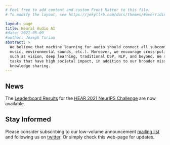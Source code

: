 ```yaml
---
# Feel free to add content and custom Front Matter to this file.
# To modify the layout, see https://jekyllrb.com/docs/themes/#overriding-theme-defaults

layout: page
title: Neural Audio AI
#date: 2021-05-09
#author: Joseph Turian
abstract: >
  We believe that machine learning for audio should connect all subcommunities of audio ML researchers (speech,
  music, environmental sounds, etc.). Moreover, we encourage cross-polination of audio ML research with adjacent fields,
  such as vision, deep learning, traditional DSP, NLP, and beyond. We specifically encourage benchmarking on audio ML
  tasks that have high societal impact, in addition to our broader mission of promoting cross-domain evaluation and
  knowledge sharing.
---
```


## News

The [Leaderboard Results](hear2021-results.html) for the [HEAR 2021 NeurIPS Challenge](hear2021-holistic-evaluation-of-audio-representations.html) are now available.

## Stay Informed

Please consider subscribing to our low-volume announcement [mailing list](http://eepurl.com/hwrhrz) and following us on
[twitter](https://twitter.com/neuralaudio). Or simply check this web-page for updates.
